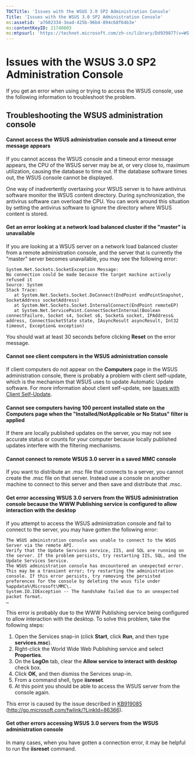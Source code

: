 ```yaml
---
TOCTitle: 'Issues with the WSUS 3.0 SP2 Administration Console'
Title: 'Issues with the WSUS 3.0 SP2 Administration Console'
ms:assetid: 'a7602334-3ead-425b-96b4-894c68f64b3e'
ms:contentKeyID: 21740803
ms:mtpsurl: 'https://technet.microsoft.com/zh-cn/library/Dd939877(v=WS.10)'
---
```


Issues with the WSUS 3.0 SP2 Administration Console
===================================================

If you get an error when using or trying to access the WSUS console, use the following information to troubleshoot the problem.

Troubleshooting the WSUS administration console
-----------------------------------------------

#### Cannot access the WSUS administration console and a timeout error message appears

If you cannot access the WSUS console and a timeout error message appears, the CPU of the WSUS server may be at, or very close to, maximum utilization, causing the database to time out. If the database software times out, the WSUS console cannot be displayed.

One way of inadvertently overtaxing your WSUS server is to have antivirus software monitor the WSUS content directory. During synchronization, the antivirus software can overload the CPU. You can work around this situation by setting the antivirus software to ignore the directory where WSUS content is stored.

#### Get an error looking at a network load balanced cluster if the "master" is unavailable

If you are looking at a WSUS server on a network load balanced cluster from a remote administration console, and the server that is currently the "master" server becomes unavailable, you may see the following error:

```
System.Net.Sockets.SocketException Message:
No connection could be made because the target machine actively refused it
Source: System
Stack Trace:
   at System.Net.Sockets.Socket.DoConnect(EndPoint endPointSnapshot, SocketAddress socketAddress)
   at System.Net.Sockets.Socket.InternalConnect(EndPoint remoteEP)
   at System.Net.ServicePoint.ConnectSocketInternal(Boolean connectFailure, Socket s4, Socket s6, Socket& socket, IPAddress& address, ConnectSocketState state, IAsyncResult asyncResult, Int32 timeout, Exception& exception)
```   
You should wait at least 30 seconds before clicking **Reset** on the error message.

#### Cannot see client computers in the WSUS administration console

If client computers do not appear on the **Computers** page in the WSUS administration console, there is probably a problem with client self-update, which is the mechanism that WSUS uses to update Automatic Update software. For more information about client self-update, see [Issues with Client Self-Update](https://technet.microsoft.com/0e9c0f6a-1039-4673-b5ac-ba5da88ea1d1).

#### Cannot see computers having 100 percent installed state on the Computers page when the "Installed/NotApplicable or No Status" filter is applied

If there are locally published updates on the server, you may not see accurate status or counts for your computer because locally published updates interfere with the filtering mechanisms.

#### Cannot connect to remote WSUS 3.0 server in a saved MMC console

If you want to distribute an .msc file that connects to a server, you cannot create the .msc file on that server. Instead use a console on another machine to connect to this server and then save and distribute that .msc.

#### Get error accessing WSUS 3.0 servers from the WSUS administration console because the WWW Publishing service is configured to allow interaction with the desktop

If you attempt to access the WSUS administration console and fail to connect to the server, you may have gotten the following error:

```
The WSUS administration console was unable to connect to the WSUS Server via the remote API. 
Verify that the Update Services service, IIS, and SQL are running on the server. If the problem persists, try restarting IIS, SQL, and the Update Services Service.
The WSUS administration console has encountered an unexpected error. This may be a transient error; try restarting the administration console. If this error persists, try removing the persisted preferences for the console by deleting the wsus file under %appdata%\Microsoft\MMC\.
System.IO.IOException -- The handshake failed due to an unexpected packet format.
…
```
This error is probably due to the WWW Publishing service being configured to allow interaction with the desktop. To solve this problem, take the following steps:

1.  Open the Services snap-in (click **Start**, click **Run**, and then type **services.msc**).
2.  Right-click the World Wide Web Publishing service and select **Properties**.
3.  On the **LogOn** tab, clear the **Allow service to interact with desktop** check box.
4.  Click **OK**, and then dismiss the Services snap-in.
5.  From a command shell, type **iisreset**.
6.  At this point you should be able to access the WSUS server from the console again.

This error is caused by the issue described in [KB919085](http://go.microsoft.com/fwlink/?linkid=86366) (http://go.microsoft.com/fwlink/?LinkId=86366).

#### Get other errors accessing WSUS 3.0 servers from the WSUS administration console

In many cases, when you have gotten a connection error, it may be helpful to run the **iisreset** command.
